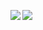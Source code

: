 <p align="center">
  <a href="https://github.com/anuraghazra/github-readme-stats">
    <img align="left" src="https://github-readme-stats-self-eta-13.vercel.app/api?username=dn285&show_icons=true&theme=transparent&hide=stars,issues,contribs&show=reviews,prs_merged&hide_rank=true" />
  </a>
  <a href="https://github.com/anuraghazra/github-readme-stats">
    <img align="left" src="https://github-readme-stats-self-eta-13.vercel.app/api/top-langs/?username=dn285&layout=compact&theme=transparent&custom_title=computer" />
  </a>
</p>

<!--
**dn285/dn285** is a ✨ _special_ ✨ repository because its `README.md` (this file) appears on your GitHub profile.

Here are some ideas to get you started:

- 🔭 I’m currently working on ...
- 🌱 I’m currently learning ...
- 👯 I’m looking to collaborate on ...
- 🤔 I’m looking for help with ...
- 💬 Ask me about ...
- 📫 How to reach me: ...
- 😄 Pronouns: ...
- ⚡ Fun fact: ...
-->
